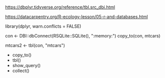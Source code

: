 
https://dbplyr.tidyverse.org/reference/tbl.src_dbi.html

https://datacarpentry.org/R-ecology-lesson/05-r-and-databases.html

library(dplyr, warn.conflicts = FALSE)

con <- DBI::dbConnect(RSQLite::SQLite(), ":memory:")
copy_to(con, mtcars)

mtcars2 <- tbl(con, "mtcars")

- copy_to()
- tbl()
- show_query()
- collect()
